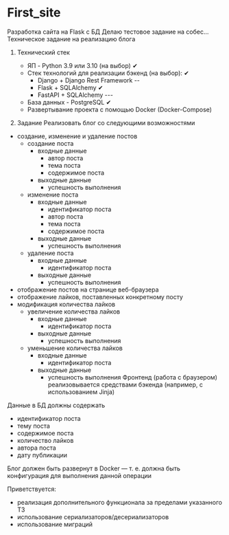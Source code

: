# First_site
Разработка сайта на Flask с БД
Делаю тестовое задание на собес...
Техническое задание на реализацию блога

1. Технический стек
	- ЯП - Python 3.9 или 3.10 (на выбор) ✔
	- Стек технологий для реализации бэкенд (на выбор): ✔
		- Django + Django Rest Framework --
		- Flask + SQLAlchemy ✔
		- FastAPI + SQLAlchemy ---
	- База данных - PostgreSQL ✔
	- Развертывание проекта с помощью Docker (Docker-Compose)

2. Задание
Реализовать блог со следующими возможностями
- создание, изменение и удаление постов
	- создание поста
		- входные данные
			- автор поста
			- тема поста
			- содержимое поста
		- выходные данные
			- успешность выполнения
	- изменение поста
		- входные данные
			- идентификатор поста
			- автор поста
			- тема поста
			- содержимое поста
		- выходные данные
			- успешность выполнения
	- удаление поста
		- входные данные
			- идентификатор поста
		- выходные данные
			- успешность выполнения
- отображение постов на странице веб-браузера
- отображение лайков, поставленных конкретному посту
- модификация количества лайков
	- увеличение количества лайков
		- входные данные
			- идентификатор поста
		- выходные данные
			- успешность выполнения
	- уменьшение количества лайков
		- входные данные
			- идентификатор поста
		- выходные данные
			- успешность выполнения
Фронтенд (работа с браузером) реализовывается средствами бэкенда (например, с использованием Jinja)

Данные в БД должны содержать
- идентификатор поста
- тему поста
- содержимое поста
- количество лайков
- автора поста
- дату публикации

Блог должен быть развернут в Docker — т. е. должна быть конфигурация для выполнения данной операции

Приветствуется:
- реализация дополнительного функционала за пределами указанного ТЗ
- использование сериализаторов/десериализаторов
- использование миграций

